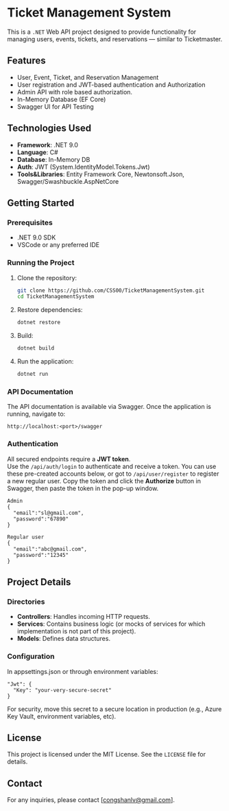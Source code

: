 # Ticket Management System

This is a `.NET` Web API project designed to provide functionality for managing users, events, tickets, and reservations — similar to Ticketmaster.


## Features

- User, Event, Ticket, and Reservation Management
- User registration and JWT-based authentication and Authorization
- Admin API with role based authorization.
- In-Memory Database (EF Core)
- Swagger UI for API Testing

## Technologies Used

- **Framework**: .NET 9.0
- **Language**: C#
- **Database**: In-Memory DB
- **Auth**: JWT (System.IdentityModel.Tokens.Jwt)
- **Tools&Libraries**: Entity Framework Core, Newtonsoft.Json, Swagger/Swashbuckle.AspNetCore

## Getting Started

### Prerequisites

- .NET 9.0 SDK
- VSCode or any preferred IDE

### Running the Project

1. Clone the repository:
    ```bash
    git clone https://github.com/CSS00/TicketManagementSystem.git
    cd TicketManagementSystem
    ```
2. Restore dependencies:
    ```bash
    dotnet restore
    ```
3. Build:
    ```bash
    dotnet build
    ```
4. Run the application:
    ```bash
    dotnet run
    ```

### API Documentation

The API documentation is available via Swagger. Once the application is running, navigate to:
```
http://localhost:<port>/swagger
```

### Authentication

All secured endpoints require a **JWT token**.  
Use the `/api/auth/login` to authenticate and receive a token. You can use these pre-created accounts below, or got to `/api/user/register` to register a new regular user.
Copy the token and click the **Authorize** button in Swagger, then paste the token in the pop-up window.
```
Admin
{
  "email":"sl@gmail.com",
  "password":"67890"
}

Regular user
{
  "email":"abc@gmail.com",
  "password":"12345"
}
```

## Project Details

### Directories

- **Controllers**: Handles incoming HTTP requests.
- **Services**: Contains business logic (or mocks of services for which implementation is not part of this project).
- **Models**: Defines data structures.

### Configuration

In appsettings.json or through environment variables:
```
"Jwt": {
  "Key": "your-very-secure-secret"
}
```
For security, move this secret to a secure location in production (e.g., Azure Key Vault, environment variables, etc).

## License

This project is licensed under the MIT License. See the `LICENSE` file for details.

## Contact

For any inquiries, please contact [congshanlv@gmail.com].  